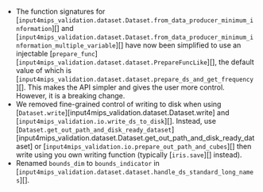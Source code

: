 - The function signatures for [`input4mips_validation.dataset.Dataset.from_data_producer_minimum_information`][]
  and [`input4mips_validation.dataset.Dataset.from_data_producer_minimum_information_multiple_variable`][]
  have now been simplified to use an injectable [`prepare_func`][`input4mips_validation.dataset.dataset.PrepareFuncLike`][],
  the default value of which is [`input4mips_validation.dataset.dataset.prepare_ds_and_get_frequency`][].
  This makes the API simpler and gives the user more control.
  However, it is a breaking change.
- We removed fine-grained control of writing to disk when using [`Dataset.write`][input4mips_validation.dataset.Dataset.write]
  and [`input4mips_validation.io.write_ds_to_disk`][].
  Instead, use [`Dataset.get_out_path_and_disk_ready_dataset`][input4mips_validation.dataset.Dataset.get_out_path_and_disk_ready_dataset]
  or [`input4mips_validation.io.prepare_out_path_and_cubes`][] then write using you own writing function
  (typically [`iris.save`][] instead).
- Renamed `bounds_dim` to `bounds_indicator` in [`input4mips_validation.dataset.dataset.handle_ds_standard_long_names`][].
